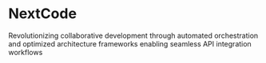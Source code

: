 # NextCode
Revolutionizing collaborative development through automated orchestration and optimized architecture frameworks enabling seamless API integration workflows
